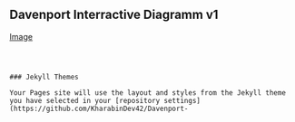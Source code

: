 ## Davenport Interractive Diagramm v1

[Image](EXAMPLE1.png)
```



### Jekyll Themes

Your Pages site will use the layout and styles from the Jekyll theme you have selected in your [repository settings](https://github.com/KharabinDev42/Davenport-
